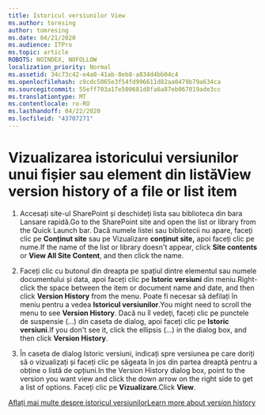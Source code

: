 ```yaml
---
title: Istoricul versiunilor View
ms.author: toresing
author: tomresing
ms.date: 04/21/2020
ms.audience: ITPro
ms.topic: article
ROBOTS: NOINDEX, NOFOLLOW
localization_priority: Normal
ms.assetid: 34c73c42-e4a0-41ab-8eb8-a834d4bb04c4
ms.openlocfilehash: c9cdc5065e3f54fd996611d82aa0479b79a634ca
ms.sourcegitcommit: 55eff703a17e500681d8fa6a87eb067019ade3cc
ms.translationtype: MT
ms.contentlocale: ro-RO
ms.lasthandoff: 04/22/2020
ms.locfileid: "43707271"
---
```

# <a name="view-version-history-of-a-file-or-list-item"></a><span data-ttu-id="cfcb2-102">Vizualizarea istoricului versiunilor unui fișier sau element din listă</span><span class="sxs-lookup"><span data-stu-id="cfcb2-102">View version history of a file or list item</span></span>

1. <span data-ttu-id="cfcb2-103">Accesați site-ul SharePoint și deschideți lista sau biblioteca din bara Lansare rapidă.</span><span class="sxs-lookup"><span data-stu-id="cfcb2-103">Go to the SharePoint site and open the list or library from the Quick Launch bar.</span></span> <span data-ttu-id="cfcb2-104">Dacă numele listei sau bibliotecii nu apare, faceți clic pe **Conținut site** sau pe Vizualizare **conținut site,** apoi faceți clic pe nume.</span><span class="sxs-lookup"><span data-stu-id="cfcb2-104">If the name of the list or library doesn't appear, click **Site contents** or **View All Site Content**, and then click the name.</span></span>
    
2. <span data-ttu-id="cfcb2-105">Faceți clic cu butonul din dreapta pe spațiul dintre elementul sau numele documentului și data, apoi faceți clic pe **Istoric versiuni** din meniu.</span><span class="sxs-lookup"><span data-stu-id="cfcb2-105">Right-click the space between the item or document name and date, and then click **Version History** from the menu.</span></span> <span data-ttu-id="cfcb2-106">Poate fi necesar să defilați în meniu pentru a vedea **Istoricul versiunilor**.</span><span class="sxs-lookup"><span data-stu-id="cfcb2-106">You might need to scroll the menu to see **Version History**.</span></span> <span data-ttu-id="cfcb2-107">Dacă nu îl vedeți, faceți clic pe punctele de suspensie (...) din caseta de dialog, apoi faceți clic pe **Istoric versiuni**.</span><span class="sxs-lookup"><span data-stu-id="cfcb2-107">If you don't see it, click the ellipsis (...) in the dialog box, and then click **Version History**.</span></span>
    
3. <span data-ttu-id="cfcb2-108">În caseta de dialog Istoric versiuni, indicați spre versiunea pe care doriți să o vizualizați și faceți clic pe săgeata în jos din partea dreaptă pentru a obține o listă de opțiuni.</span><span class="sxs-lookup"><span data-stu-id="cfcb2-108">In the Version History dialog box, point to the version you want view and click the down arrow on the right side to get a list of options.</span></span> <span data-ttu-id="cfcb2-109">Faceți clic pe **Vizualizare**.</span><span class="sxs-lookup"><span data-stu-id="cfcb2-109">Click **View**.</span></span>
    
[<span data-ttu-id="cfcb2-110">Aflați mai multe despre istoricul versiunilor</span><span class="sxs-lookup"><span data-stu-id="cfcb2-110">Learn more about version history</span></span>](https://go.microsoft.com/fwlink/?linkid=875709)
  

